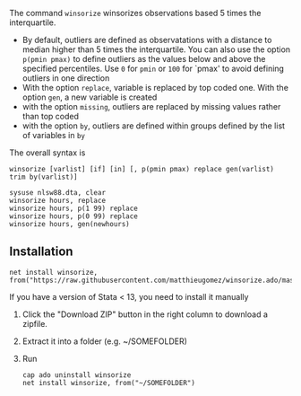The command `winsorize` winsorizes observations based  5 times the interquartile.

- By default, outliers are defined as observatations with a distance to median higher than 5 times the interquartile. You can also use the option `p(pmin pmax)` to define outliers as the values below and above the specified percentiles. Use `0` for `pmin` or  `100` for `pmax' to avoid defining outliers in one direction
- With the option `replace`, variable is replaced by top coded one. With the option `gen`, a new variable is created
- with the option `missing`, outliers are replaced by missing values rather than top coded
- with the option `by`, outliers are defined within groups defined by the list of variables in `by`

The overall syntax is 

```
winsorize [varlist] [if] [in] [, p(pmin pmax) replace gen(varlist) trim by(varlist)]
```

```
sysuse nlsw88.dta, clear
winsorize hours, replace
winsorize hours, p(1 99) replace
winsorize hours, p(0 99) replace
winsorize hours, gen(newhours)
```


## Installation
```
net install winsorize, from("https://raw.githubusercontent.com/matthieugomez/winsorize.ado/master/")
```

If you have a version of Stata < 13, you need to install it manually

1. Click the "Download ZIP" button in the right column to download a zipfile. 
2. Extract it into a folder (e.g. ~/SOMEFOLDER)
3. Run

	```
	cap ado uninstall winsorize
	net install winsorize, from("~/SOMEFOLDER")
	```